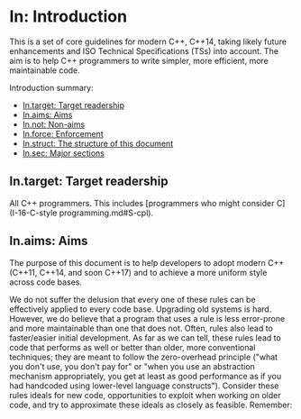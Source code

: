 # <a name="S-introduction"></a>In: Introduction

This is a set of core guidelines for modern C++, C++14, taking likely future enhancements and ISO Technical Specifications (TSs) into account.
The aim is to help C++ programmers to write simpler, more efficient, more maintainable code.

Introduction summary:

* [In.target: Target readership](I-02-Introduction.md#SS-readers)
* [In.aims: Aims](I-02-Introduction.md#SS-aims)
* [In.not: Non-aims](I-02-Introduction-In.000.md#SS-non)
* [In.force: Enforcement](I-02-Introduction-In.000.md#SS-force)
* [In.struct: The structure of this document](I-02-Introduction-In.000.md#SS-struct)
* [In.sec: Major sections](I-02-Introduction-In.000.md#SS-sec)

## <a name="SS-readers"></a>In.target: Target readership

All C++ programmers. This includes [programmers who might consider C](I-16-C-style programming.md#S-cpl).

## <a name="SS-aims"></a>In.aims: Aims

The purpose of this document is to help developers to adopt modern C++ (C++11, C++14, and soon C++17) and to achieve a more uniform style across code bases.

We do not suffer the delusion that every one of these rules can be effectively applied to every code base. Upgrading old systems is hard. However, we do believe that a program that uses a rule is less error-prone and more maintainable than one that does not. Often, rules also lead to faster/easier initial development.
As far as we can tell, these rules lead to code that performs as well or better than older, more conventional techniques; they are meant to follow the zero-overhead principle ("what you don't use, you don't pay for" or "when you use an abstraction mechanism appropriately, you get at least as good performance as if you had handcoded using lower-level language constructs").
Consider these rules ideals for new code, opportunities to exploit when working on older code, and try to approximate these ideals as closely as feasible.
Remember:

